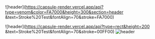 ![header](https://capsule-render.vercel.app/api?type=venom&color=FA7000&height=300&section=header
&text=Stroke%20Test&fontAlign=70&stroke=FA7000)

![header](https://capsule-render.vercel.app/api?type=rect&height=200       &text=Stroke%20Test&fontAlign=70&stroke=00FF00)
![header](https://capsule-render.vercel.app/api?type=wave&color=auto&height=300&section=header&text=capsule%20render&fontSize=90)

